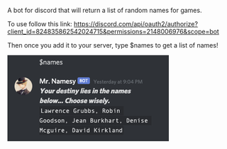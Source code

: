 A bot for discord that will return a list of random names for games. 

To use follow this link:
https://discord.com/api/oauth2/authorize?client_id=824835862542024715&permissions=2148006976&scope=bot

Then once you add it to your server, type $names to get a list of names!

![namesy-screenshot](./screen-shots/mrnamesy-screenshot.png)